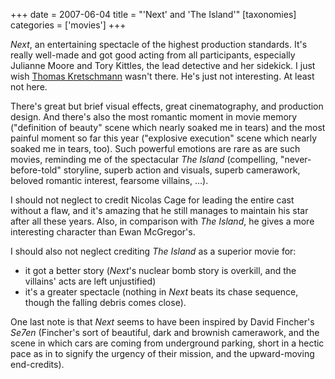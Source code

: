 +++
date = 2007-06-04
title = "'Next' and 'The Island'"
[taxonomies]
categories = ['movies']
+++

*Next*, an entertaining spectacle of the highest production standards.
It's really well-made and got good acting from all participants,
especially Julianne Moore and Tory Kittles, the lead detective and her
sidekick. I just wish [Thomas Kretschmann] wasn't there. He's just not
interesting. At least not here.

There's great but brief visual effects, great cinematography, and
production design. And there's also the most romantic moment in movie
memory ("definition of beauty" scene which nearly soaked me in tears)
and the most painful moment so far this year ("explosive execution"
scene which nearly soaked me in tears, too). Such powerful emotions are
rare as are such movies, reminding me of the spectacular *The Island*
(compelling, "never-before-told" storyline, superb action and visuals,
superb camerawork, beloved romantic interest, fearsome villains, ...).

I should not neglect to credit Nicolas Cage for leading the entire cast
without a flaw, and it's amazing that he still manages to maintain his
star after all these years. Also, in comparison with *The Island*, he
gives a more interesting character than Ewan McGregor's.

I should also not neglect crediting *The Island* as a superior movie
for:

-   it got a better story (*Next*'s nuclear bomb story is overkill, and
    the villains' acts are left unjustified)
-   it's a greater spectacle (nothing in *Next* beats its chase
    sequence, though the falling debris comes close).

One last note is that *Next* seems to have been inspired by David
Fincher's *Se7en* (Fincher's sort of beautiful, dark and brownish
camerawork, and the scene in which cars are coming from underground
parking, short in a hectic pace as in to signify the urgency of their
mission, and the upward-moving end-credits).

  [Thomas Kretschmann]: http://en.wikipedia.org/wiki/Thomas_Kretschmann
